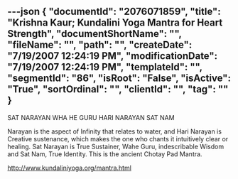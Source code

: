 ---json
{
  "documentId": "2076071859",
  "title": "Krishna Kaur; Kundalini Yoga Mantra for Heart Strength",
  "documentShortName": "",
  "fileName": "",
  "path": "",
  "createDate": "7/19/2007 12:24:19 PM",
  "modificationDate": "7/19/2007 12:24:19 PM",
  "templateId": "",
  "segmentId": "86",
  "isRoot": "False",
  "isActive": "True",
  "sortOrdinal": "",
  "clientId": "",
  "tag": ""
}
---

SAT NARAYAN
WHA HE GURU
HARI NARAYAN
SAT NAM

Narayan is the aspect of Infinity that relates to water, and Hari Narayan is Creative sustenance, which makes the one who chants it intuitively clear or healing. Sat Narayan is True Sustainer, Wahe Guru, indescribable Wisdom and Sat Nam, True Identity. This is the ancient Chotay Pad Mantra.

http://www.kundaliniyoga.org/mantra.html
